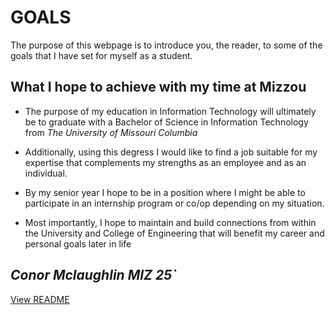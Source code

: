 # GOALS

The purpose of this webpage is to introduce you, the reader, to some of the goals that I have set for myself as a student.

## What I hope to achieve with my time at Mizzou
- The purpose of my education in Information Technology will ultimately be to graduate with a Bachelor of Science in Information Technology from *The University of Missouri Columbia*

- Additionally, using this degress I would like to find a job suitable for my expertise that complements my strengths as an employee and as an individual. 
- By my senior year I hope to be in a position where I might be able to participate in an internship program or co/op depending on my situation.
- Most importantly, I hope to maintain and build connections from within the University and College of Engineering that will benefit my career and personal goals later in life

*Conor Mclaughlin MIZ 25`*
--------------------
[View README](README.md)

